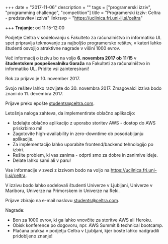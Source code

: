 +++
date = "2017-11-06"
description = ""
tags = ["programerski izziv", "programming challenge", "competition"]
title = "Programerski izziv: Celtra - predstavitev izziva"
linkrsvp = "https://ucilnica.fri.uni-lj.si/celtra"

+++
**Trajanje:** od 11:15-12:00

Podjetje Celtra v sodelovanju s Fakulteto za računalništvo in informatiko UL spet pripravlja
tekmovanje za najboljšo programersko rešitev, v kateri lahko študenti osvojijo atraktivne nagrade
v višini 1000 evrov.

Več informacij o izzivu bo na voljo **6. novembra 2017 ob 11:15** v **študentskem
pospeševalniku Garaža** na Fakulteti za računalništvo in informatiko UL. Pridite vsi zainteresirani!

Rok za prijavo je 10. november 2017.

Svojo rešitev lahko razvijate do 30. novembra 2017. Zmagovalci izziva bodo znani do 11. decembra 2017.

Prijave preko epošte students@celtra.com.


<!--more-->

Letošnja naloga zahteva, da implementirate oblačno aplikacijo:

* Izdelajte oblačno aplikacijo z uporabo storitev AWS - dostop do AWS priskrbimo mi!
* Zagotovite high-availability in zero-downtime ob posodabljanju aplikacije.
* Za implementacijo lahko uporabite frontend/backend tehnologijo po izbiri.
* Rešite problem, ki vas zanima - odprti smo za dobre in zanimive ideje.
* Delate lahko sami ali v paru!

Vse informacije v zvezi z izzivom bodo na voljo na https://ucilnica.fri.uni-lj.si/celtra.

V izzivu bodo lahko sodelovali študenti Univerze v Ljubljani, Univerze v Mariboru, Univerze na Primorskem in Univerze na Reki.

Prijave zbirajo na e-mail naslovu students@celtra.com.


Nagrade:

* Bon za 1000 evrov, ki ga lahko vnovčite za storitve AWS ali Heroku.
* Obisk konference po dogovoru, npr. AWS Summit & technical bootcamp.
* Plačana praksa v podjetju Celtra v Ljubljani, kjer boste lahko nadgradili pridobljeno
  znanje!
